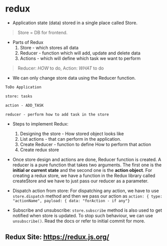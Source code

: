 # redux

- Application state (data) stored in a single place called Store.

>Store = DB for frontend.

- Parts of Redux
    1. Store - which stores all data
    2. Reducer - function which will add, update and delete data
    3. Actions - which will define which task we want to perform

> Reducer: *HOW* to do, Action: *WHAT* to do

- We can only change store data using the Reducer function.

```txt
ToDo Application

store: tasks

action - ADD_TASK

reducer - perform how to add task in the store
```

- Steps to implement Redux:
    1. Designing the store - How stored object looks like
    2. List actions - that can perform in the application.
    3. Create Reducer - function to define How to perform that action
    4. Create redux store

- Once store design and actions are done, Reducer function is created. A reducer is a pure function that takes two arguments. The first one is the **initial or current state** and the second one is the **action object**. For creating a redux store, we have a function in the Redux library called createStore and we have to just pass our reducer as a parameter.

- Dispatch action from store:
For dispatching any action, we have to use `store.dispatch` method and then we pass our action as `action: { type: "actionName", payload: { data: "forAction - if any"}`

- Subscribe and unsubscribe:
`store.subscribe` method is also used to get notified when store is updated. To stop such behaviour, we can use `unsubscribe()`. Read the docs or refer to initial commit for more.

## Redux Site: <https://redux.js.org/>
